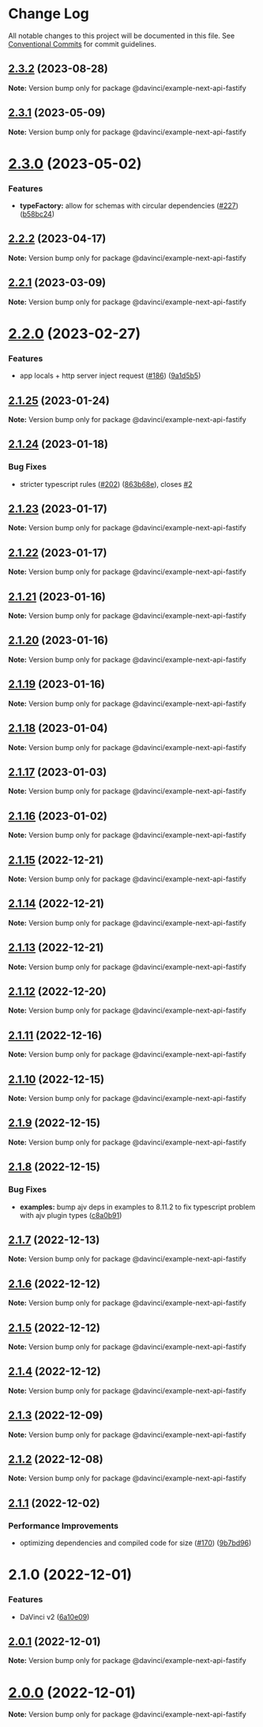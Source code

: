 # Change Log

All notable changes to this project will be documented in this file.
See [Conventional Commits](https://conventionalcommits.org) for commit guidelines.

## [2.3.2](https://github.com/HPInc/davinci/compare/@davinci/example-next-api-fastify@2.3.1...@davinci/example-next-api-fastify@2.3.2) (2023-08-28)

**Note:** Version bump only for package @davinci/example-next-api-fastify





## [2.3.1](https://github.com/HPInc/davinci/compare/@davinci/example-next-api-fastify@2.3.0...@davinci/example-next-api-fastify@2.3.1) (2023-05-09)

**Note:** Version bump only for package @davinci/example-next-api-fastify





# [2.3.0](https://github.com/HPInc/davinci/compare/@davinci/example-next-api-fastify@2.2.2...@davinci/example-next-api-fastify@2.3.0) (2023-05-02)


### Features

* **typeFactory:** allow for schemas with circular dependencies ([#227](https://github.com/HPInc/davinci/issues/227)) ([b58bc24](https://github.com/HPInc/davinci/commit/b58bc24c21a95d89e8eddebf764c709a9ce5fa60))





## [2.2.2](https://github.com/HPInc/davinci/compare/@davinci/example-next-api-fastify@2.2.1...@davinci/example-next-api-fastify@2.2.2) (2023-04-17)

**Note:** Version bump only for package @davinci/example-next-api-fastify





## [2.2.1](https://github.com/HPInc/davinci/compare/@davinci/example-next-api-fastify@2.2.0...@davinci/example-next-api-fastify@2.2.1) (2023-03-09)

**Note:** Version bump only for package @davinci/example-next-api-fastify





# [2.2.0](https://github.com/HPInc/davinci/compare/@davinci/example-next-api-fastify@2.1.25...@davinci/example-next-api-fastify@2.2.0) (2023-02-27)


### Features

*  app locals + http server inject request ([#186](https://github.com/HPInc/davinci/issues/186)) ([9a1d5b5](https://github.com/HPInc/davinci/commit/9a1d5b59e159bf3cec4b7c5b14d7b5cde3a7f476))





## [2.1.25](https://github.com/HPInc/davinci/compare/@davinci/example-next-api-fastify@2.1.24...@davinci/example-next-api-fastify@2.1.25) (2023-01-24)

**Note:** Version bump only for package @davinci/example-next-api-fastify





## [2.1.24](https://github.com/HPInc/davinci/compare/@davinci/example-next-api-fastify@2.1.23...@davinci/example-next-api-fastify@2.1.24) (2023-01-18)


### Bug Fixes

* stricter typescript rules ([#202](https://github.com/HPInc/davinci/issues/202)) ([863b68e](https://github.com/HPInc/davinci/commit/863b68e9702aecc6e5fd2b1e488d961a911c5478)), closes [#2](https://github.com/HPInc/davinci/issues/2)





## [2.1.23](https://github.com/HPInc/davinci/compare/@davinci/example-next-api-fastify@2.1.22...@davinci/example-next-api-fastify@2.1.23) (2023-01-17)

**Note:** Version bump only for package @davinci/example-next-api-fastify





## [2.1.22](https://github.com/HPInc/davinci/compare/@davinci/example-next-api-fastify@2.1.21...@davinci/example-next-api-fastify@2.1.22) (2023-01-17)

**Note:** Version bump only for package @davinci/example-next-api-fastify





## [2.1.21](https://github.com/HPInc/davinci/compare/@davinci/example-next-api-fastify@2.1.20...@davinci/example-next-api-fastify@2.1.21) (2023-01-16)

**Note:** Version bump only for package @davinci/example-next-api-fastify





## [2.1.20](https://github.com/HPInc/davinci/compare/@davinci/example-next-api-fastify@2.1.19...@davinci/example-next-api-fastify@2.1.20) (2023-01-16)

**Note:** Version bump only for package @davinci/example-next-api-fastify





## [2.1.19](https://github.com/HPInc/davinci/compare/@davinci/example-next-api-fastify@2.1.18...@davinci/example-next-api-fastify@2.1.19) (2023-01-16)

**Note:** Version bump only for package @davinci/example-next-api-fastify





## [2.1.18](https://github.com/HPInc/davinci/compare/@davinci/example-next-api-fastify@2.1.17...@davinci/example-next-api-fastify@2.1.18) (2023-01-04)

**Note:** Version bump only for package @davinci/example-next-api-fastify





## [2.1.17](https://github.com/HPInc/davinci/compare/@davinci/example-next-api-fastify@2.1.16...@davinci/example-next-api-fastify@2.1.17) (2023-01-03)

**Note:** Version bump only for package @davinci/example-next-api-fastify





## [2.1.16](https://github.com/HPInc/davinci/compare/@davinci/example-next-api-fastify@2.1.15...@davinci/example-next-api-fastify@2.1.16) (2023-01-02)

**Note:** Version bump only for package @davinci/example-next-api-fastify





## [2.1.15](https://github.com/HPInc/davinci/compare/@davinci/example-next-api-fastify@2.1.14...@davinci/example-next-api-fastify@2.1.15) (2022-12-21)

**Note:** Version bump only for package @davinci/example-next-api-fastify





## [2.1.14](https://github.com/HPInc/davinci/compare/@davinci/example-next-api-fastify@2.1.13...@davinci/example-next-api-fastify@2.1.14) (2022-12-21)

**Note:** Version bump only for package @davinci/example-next-api-fastify





## [2.1.13](https://github.com/HPInc/davinci/compare/@davinci/example-next-api-fastify@2.1.12...@davinci/example-next-api-fastify@2.1.13) (2022-12-21)

**Note:** Version bump only for package @davinci/example-next-api-fastify





## [2.1.12](https://github.com/HPInc/davinci/compare/@davinci/example-next-api-fastify@2.1.11...@davinci/example-next-api-fastify@2.1.12) (2022-12-20)

**Note:** Version bump only for package @davinci/example-next-api-fastify





## [2.1.11](https://github.com/HPInc/davinci/compare/@davinci/example-next-api-fastify@2.1.10...@davinci/example-next-api-fastify@2.1.11) (2022-12-16)

**Note:** Version bump only for package @davinci/example-next-api-fastify





## [2.1.10](https://github.com/HPInc/davinci/compare/@davinci/example-next-api-fastify@2.1.9...@davinci/example-next-api-fastify@2.1.10) (2022-12-15)

**Note:** Version bump only for package @davinci/example-next-api-fastify





## [2.1.9](https://github.com/HPInc/davinci/compare/@davinci/example-next-api-fastify@2.1.8...@davinci/example-next-api-fastify@2.1.9) (2022-12-15)

**Note:** Version bump only for package @davinci/example-next-api-fastify





## [2.1.8](https://github.com/HPInc/davinci/compare/@davinci/example-next-api-fastify@2.1.7...@davinci/example-next-api-fastify@2.1.8) (2022-12-15)


### Bug Fixes

* **examples:** bump ajv deps in examples to 8.11.2 to fix typescript problem with ajv plugin types ([c8a0b91](https://github.com/HPInc/davinci/commit/c8a0b9152bacacc19e7c532ba10e0395267f72eb))





## [2.1.7](https://github.com/HPInc/davinci/compare/@davinci/example-next-api-fastify@2.1.6...@davinci/example-next-api-fastify@2.1.7) (2022-12-13)

**Note:** Version bump only for package @davinci/example-next-api-fastify





## [2.1.6](https://github.com/HPInc/davinci/compare/@davinci/example-next-api-fastify@2.1.5...@davinci/example-next-api-fastify@2.1.6) (2022-12-12)

**Note:** Version bump only for package @davinci/example-next-api-fastify





## [2.1.5](https://github.com/HPInc/davinci/compare/@davinci/example-next-api-fastify@2.1.4...@davinci/example-next-api-fastify@2.1.5) (2022-12-12)

**Note:** Version bump only for package @davinci/example-next-api-fastify





## [2.1.4](https://github.com/HPInc/davinci/compare/@davinci/example-next-api-fastify@2.1.3...@davinci/example-next-api-fastify@2.1.4) (2022-12-12)

**Note:** Version bump only for package @davinci/example-next-api-fastify





## [2.1.3](https://github.com/HPInc/davinci/compare/@davinci/example-next-api-fastify@2.1.2...@davinci/example-next-api-fastify@2.1.3) (2022-12-09)

**Note:** Version bump only for package @davinci/example-next-api-fastify





## [2.1.2](https://github.com/HPInc/davinci/compare/@davinci/example-next-api-fastify@2.1.1...@davinci/example-next-api-fastify@2.1.2) (2022-12-08)

**Note:** Version bump only for package @davinci/example-next-api-fastify





## [2.1.1](https://github.com/HPInc/davinci/compare/@davinci/example-next-api-fastify@2.1.0...@davinci/example-next-api-fastify@2.1.1) (2022-12-02)


### Performance Improvements

* optimizing dependencies and compiled code for size ([#170](https://github.com/HPInc/davinci/issues/170)) ([9b7bd96](https://github.com/HPInc/davinci/commit/9b7bd96654479b8dd03faeb56e70476b15d4420f))





# 2.1.0 (2022-12-01)


### Features

* DaVinci v2 ([6a10e09](https://github.com/HPInc/davinci/commit/6a10e09e22c8561ee8d54c93d4fb8c7fe0d564a9))





## [2.0.1](https://github.com/HPInc/davinci/compare/@davinci/example-next-api-fastify@2.0.0-next.32...@davinci/example-next-api-fastify@2.0.1) (2022-12-01)

**Note:** Version bump only for package @davinci/example-next-api-fastify





# [2.0.0](https://github.com/HPInc/davinci/compare/@davinci/example-next-api-fastify@2.0.0-next.32...@davinci/example-next-api-fastify@2.0.0) (2022-12-01)

**Note:** Version bump only for package @davinci/example-next-api-fastify
